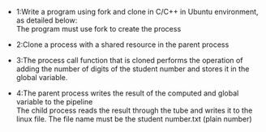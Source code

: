 - 1:Write a program using fork and clone in C/C++ in Ubuntu environment, as detailed below:  
The program must use fork to create the process

- 2:Clone a process with a shared resource in the parent process

- 3:The process call function that is cloned performs the operation of adding the number of digits of the student number and stores it in the global variable.

- 4:The parent process writes the result of the computed and global variable to the pipeline  
The child process reads the result through the tube and writes it to the linux file. The file name must be the student number.txt (plain number)
